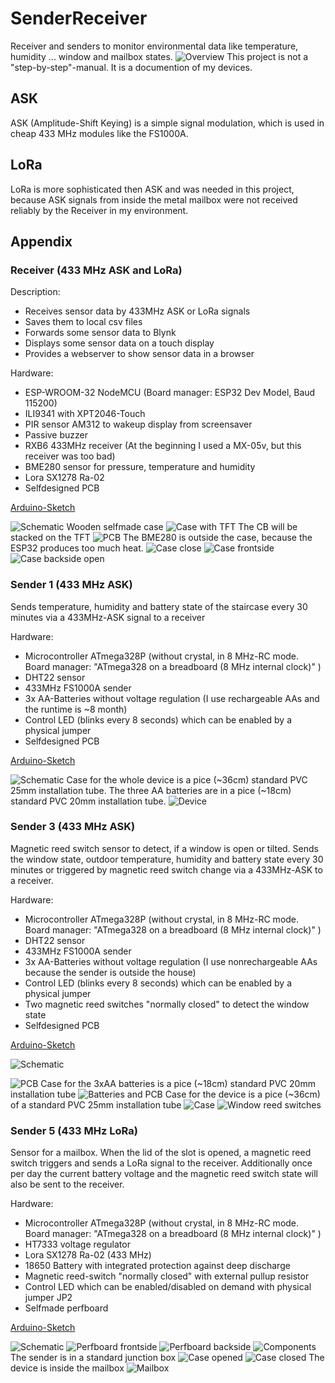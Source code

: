 # SenderReceiver
Receiver and senders to monitor environmental data like temperature, humidity ... window and mailbox states.
![Overview](assets/images/Overview.png)
This project is not a "step-by-step"-manual. It is a documention of my devices. 
## ASK
ASK (Amplitude-Shift Keying) is a simple signal modulation, which is used in cheap 433 MHz modules like the FS1000A.
## LoRa
LoRa is more sophisticated then ASK and was needed in this project, because ASK signals from inside the metal mailbox were not received reliably by the Receiver in my environment.
## Appendix
### Receiver (433 MHz ASK and LoRa)
Description:
* Receives sensor data by 433MHz ASK or LoRa signals
* Saves them to local csv files 
* Forwards some sensor data to Blynk
* Displays some sensor data on a touch display 
* Provides a webserver to show sensor data in a browser 

Hardware: 
* ESP-WROOM-32 NodeMCU (Board manager: ESP32 Dev Model, Baud 115200)
* ILI9341 with XPT2046-Touch
* PIR sensor AM312 to wakeup display from screensaver
* Passive buzzer
* RXB6 433MHz receiver (At the beginning I used a MX-05v, but this receiver was too bad)
* BME280 sensor for pressure, temperature and humidity
* Lora SX1278 Ra-02
* Selfdesigned PCB

[Arduino-Sketch](/Receiver)

![Schematic](assets/images/Receiver/Schematic.png)
Wooden selfmade case
![Case with TFT](assets/images/Receiver/CaseTFT.jpg)
The CB will be stacked on the TFT
![PCB](assets/images/Receiver/PCB.jpg)
The BME280 is outside the case, because the ESP32 produces too much heat.
![Case close](assets/images/Receiver/CaseClosed.jpg)
![Case frontside](assets/images/Receiver/CaseFront.jpg)
![Case backside open](assets/images/Receiver/CaseOpen.jpg)

### Sender 1 (433 MHz ASK)
Sends temperature, humidity and battery state of the staircase every 30 minutes via a 433MHz-ASK signal to a receiver

Hardware:
* Microcontroller ATmega328P (without crystal, in 8 MHz-RC mode. Board manager: "ATmega328 on a breadboard (8 MHz internal clock)" ) 
* DHT22 sensor
* 433MHz FS1000A sender
* 3x AA-Batteries without voltage regulation (I use rechargeable AAs and the runtime is ~8 month)
* Control LED (blinks every 8 seconds) which can be enabled by a physical jumper
* Selfdesigned PCB

[Arduino-Sketch](/Sender1/Sender1.ino)

![Schematic](assets/images/Sender1/Schematic.png)
Case for the whole device is a pice (~36cm) standard PVC 25mm installation  tube. The three AA batteries are in a pice (~18cm) standard PVC 20mm installation tube.
![Device](assets/images/Sender1/device.jpg)

### Sender 3 (433 MHz ASK)
Magnetic reed switch sensor to detect, if a window is open or tilted. Sends the window state, outdoor temperature, humidity and battery state every 30 minutes or triggered by magnetic reed switch change via a 433MHz-ASK to a receiver.

Hardware:
* Microcontroller ATmega328P (without crystal, in 8 MHz-RC mode. Board manager: "ATmega328 on a breadboard (8 MHz internal clock)" ) 
* DHT22 sensor
* 433MHz FS1000A sender
* 3x AA-Batteries without voltage regulation (I use nonrechargeable AAs because the sender is outside the house)
* Control LED (blinks every 8 seconds) which can be enabled by a physical jumper
* Two magnetic reed switches "normally closed" to detect the window state
* Selfdesigned PCB

[Arduino-Sketch](/Sender3/Sender3.ino)

![Schematic](assets/images/Sender3/Schematic.png)

![PCB](assets/images/Sender3/PCB.jpg)
Case for the 3xAA batteries is a pice (~18cm) standard PVC 20mm installation tube
![Batteries and PCB](assets/images/Sender3/BatteriesPCB.jpg)
Case for the device is a pice (~36cm) of a standard PVC 25mm installation tube
![Case](assets/images/Sender3/Case.jpg)
![Window reed switches](assets/images/Sender3/WindowReedSwitches.jpg)

### Sender 5 (433 MHz LoRa)
Sensor for a mailbox. When the lid of the slot is opened, a magnetic reed switch triggers and sends a LoRa signal to the receiver. Additionally once per day the current battery voltage and the magnetic reed switch state will also be sent to the receiver.

Hardware:
* Microcontroller ATmega328P (without crystal, in 8 MHz-RC mode. Board manager: "ATmega328 on a breadboard (8 MHz internal clock)" ) 
* HT7333 voltage regulator
* Lora SX1278 Ra-02 (433 MHz)
* 18650 Battery with integrated protection against deep discharge
* Magnetic reed-switch "normally closed" with external pullup resistor
* Control LED which can be enabled/disabled on demand with physical jumper JP2
* Selfmade perfboard

[Arduino-Sketch](/Sender5/Sender5.ino)

![Schematic](assets/images/Sender5/Schematic.png)
![Perfboard frontside](assets/images/Sender5/PerfboardFrontside.jpg)
![Perfboard backside](assets/images/Sender5/PerfboardBackside.jpg)
![Components](assets/images/Sender5/Components.jpg)
The sender is in a standard junction box
![Case opened](assets/images/Sender5/CaseOpened.jpg)
![Case closed](assets/images/Sender5/CaseClosed.jpg)
The device is inside the mailbox
![Mailbox](assets/images/Sender5/Mailbox.jpg)
